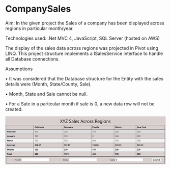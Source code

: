 # CompanySales

Aim: In the given project the Sales of a company has been displayed across regions in particular month/year.

Technologies used: .Net MVC 4, JavaScript, SQL Server (hosted on AWS)

The display of the sales data across regions was projected in Pivot using LINQ.
This project structure implements a ISalesService interface to handle all Database connections.

Assumptions

•	It was considered that the Database structure for the Entity with the sales details were (Month, State/County, Sale).

•	Month, State and Sale cannot be null.

•	For a Sate in a particular month if sale is 0, a new data row will not be created.

![](CompanySales/Screenshots/Screenshot1.png)
